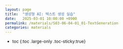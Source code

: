 ```yaml
---
layout: page
title:  "생성형 AI: 텍스트 생성 실습"
date:   2025-03-01 10:00:00 +0900
permalink: /materials/S03-06-04-01_01-TextGeneration
categories: materials
---
```

* toc
{:toc .large-only .toc-sticky:true}
